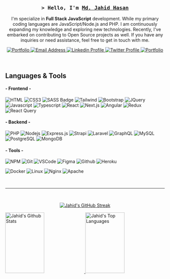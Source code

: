 <h3 align="center">
    <samp>
        &gt; Hello, I'm
        <b>
            <a target="_blank" href="https://hellojahid.com">Md. Jahid Hasan</a>
        </b>
    </samp>
</h3>

<p align="center">
  I'm specialize in <b>Full Stack JavaScript</b> development. While my primary coding languages are JavaScript/Node.js and PHP. I am continuously expanding my knowledge and exploring new technologies. Recently, I've embarked on contributing to Open Source projects as well. If you have any inquiries or need assistance, feel free to get in touch with me.
</p>

<p align="center">
    <a href="https://hellojahid.com" target="blank">
        <img src="https://img.shields.io/badge/Website-000000?style=for-the-badge&logo=esri&logoColor=white" alt="Portfolio" />
    </a>
    <a href="mailto:jahid80820@gmail.com" target="blank">
        <img src="https://img.shields.io/badge/Gmail-EA4335?style=for-the-badge&logo=gmail&logoColor=white" alt="Email Address" />
    </a>
    <a href="https://linkedin.com/in/ln-jahid" target="_blank">
        <img src="https://img.shields.io/badge/LinkedIn-0A66C2?style=for-the-badge&logo=linkedin&logoColor=white" alt="Linkedin Profile"/>
    </a>
    <a href="https://twitter.com/tw_jahidhasan" target="_blank">
        <img src="https://img.shields.io/badge/Twitter-1D9BF0?style=for-the-badge&logo=twitter&logoColor=white" alt="Twitter Profile" />
    </a>
    <a href="https://github.com/gitjahid" target="blank">
        <img src="https://img.shields.io/github/followers/gitjahid?style=for-the-badge&logo=github&logoColor=white&color=white&labelColor=black" alt="Portfolio" />
    </a>
</p>

<br />

<h2>
    Languages &amp; Tools
</h2>

<h4>
    - Frontend -
</h4>

![HTML](https://img.shields.io/badge/HTML5-E34F26?style=for-the-badge&logo=html5&logoColor=white&labelColor=B53917)
![CSS3](https://img.shields.io/badge/CSS3-1572B6?style=for-the-badge&logo=css3&logoColor=white&labelColor=115C92)
![SASS Badge](https://img.shields.io/badge/Sass-CC6699?style=for-the-badge&logo=sass&logoColor=white&labelColor=993366)
![Tailwind](https://img.shields.io/badge/Tailwind_CSS-0ea5e9?style=for-the-badge&logo=tailwindcss&logoColor=white&labelColor=0A7AAE)
![Bootstrap](https://img.shields.io/badge/Bootstrap-6528e0?style=for-the-badge&logo=bootstrap&logoColor=white&labelColor=4D19B3)
![JQuery](https://img.shields.io/badge/JQuery-0769AD?style=for-the-badge&labelColor=065289&logo=jquery&logoColor=white)
![Javascript](https://img.shields.io/badge/Javascript-F0DB4F?style=for-the-badge&labelColor=BCA510&logo=javascript&logoColor=white)
![Typescript](https://img.shields.io/badge/Typescript-007acc?style=for-the-badge&labelColor=0062A3&logo=typescript&logoColor=white)
![React](https://img.shields.io/badge/React-087ea4?style=for-the-badge&labelColor=055976&logo=react&logoColor=white)
![Next.js](https://img.shields.io/badge/next.js-000000?style=for-the-badge&logo=nextdotjs&logoColor=white&labelColor=0A0A0A)
![Angular](https://img.shields.io/badge/Angular-DD0031?style=for-the-badge&logo=angular&logoColor=white&labelColor=A30023)
![Redux](https://img.shields.io/badge/Redux-764abc?style=for-the-badge&logo=redux&logoColor=white&labelColor=5B3795)
![React Query](https://img.shields.io/badge/React_Query-ef4444?style=for-the-badge&logo=react%20query&logoColor=white&labelColor=ED1D1D)

<h4>
    - Backend -
</h4>

![PHP](https://img.shields.io/badge/PHP-167D7F?style=for-the-badge&labelColor=black&logo=php&logoColor=white)
![Nodejs](https://img.shields.io/badge/Nodejs-167D7F?style=for-the-badge&labelColor=black&logo=node.js&logoColor=white)
![Express.js](https://img.shields.io/badge/Express.js-167D7F?style=for-the-badge&labelColor=black&logo=express&logoColor=white)
![Strapi](https://img.shields.io/badge/strapi-167D7F?&labelColor=black&style=for-the-badge&logo=strapi&logoColor=white)
![Laravel](https://img.shields.io/badge/Laravel-167D7F?&labelColor=black&style=for-the-badge&logo=laravel&logoColor=white)
![GraphQL](https://img.shields.io/badge/GraphQL-167D7F?&labelColor=black&style=for-the-badge&logo=graphql&logoColor=white)
![MySQL](https://img.shields.io/badge/MySQL-167D7F?style=for-the-badge&labelColor=black&logo=mysql&logoColor=white)
![PostgreSQL](https://img.shields.io/badge/PostgreSQL-167D7F?style=for-the-badge&labelColor=black&logo=postgresql&logoColor=white)
![MongoDB](https://img.shields.io/badge/MongoDB-167D7F?&labelColor=black&style=for-the-badge&logo=mongodb&logoColor=white)

<h4>
    - Tools -
</h4>

![NPM](https://img.shields.io/badge/NPM-05445E?style=for-the-badge&logo=npm&logoColor=white)
![Git](https://img.shields.io/badge/Git-05445E?style=for-the-badge&logo=git&logoColor=white)
![VSCode](https://img.shields.io/badge/Visual_Studio-05445E?style=for-the-badge&logo=visual%20studio&logoColor=white)
![Figma](https://img.shields.io/badge/Figma-05445E?style=for-the-badge&logo=figma&logoColor=white)
![Github](https://img.shields.io/badge/Github-05445E?style=for-the-badge&logo=github&logoColor=white)
![Heroku](https://img.shields.io/badge/Heroku-05445E?style=for-the-badge&logo=heroku&logoColor=white)

![Docker](https://img.shields.io/badge/Docker-2496ED?label=Platform&style=for-the-badge&logo=docker&logoColor=white)
![Linux](https://img.shields.io/badge/Linux-2496ED?label=Server&style=for-the-badge&logo=linux&logoColor=white)
![Nginx](https://img.shields.io/badge/Nginx-2496ED?label=Server&style=for-the-badge&logo=nginx&logoColor=white)
![Apache](https://img.shields.io/badge/Apache-2496ED?label=Server&style=for-the-badge&logo=apache&logoColor=white)

<!-- <p align="left">
  <a href="https://github.com/gitjahid?tab=repositories" target="_blank">
    <img alt="All Repositories" title="All Repositories" src="https://img.shields.io/badge/-All%20Repos-2962FF?style=for-the-badge&logo=git&logoColor=white"/>
  </a>
</p> -->

<br/>
<hr/>
<br/>

<p align="center">
  <a href="https://github.com/gitjahid">
    <img src="https://github-readme-streak-stats.herokuapp.com/?user=gitjahid&theme=radical&border=167D7F&background=0D1117&border_radius=2&border=167D7F&stroke=167D7F&ring=167D7F&fire=167D7F&currStreakNum=167D7F&sideNums=167D7F&currStreakLabel=167D7F&sideLabels=167D7F&dates=167D7F" alt="Jahid's GitHub Streak"/>
  </a>
</p>

<a> 
    <a href="https://github.com/gitjahid">
        <img alt="Jahid's Github Stats" src="https://denvercoder1-github-readme-stats.vercel.app/api?username=gitjahid&show_icons=true&count_private=true&theme=react&border_color=167D7F&bg_color=0D1117&title_color=167D7F&icon_color=167D7F" height="192px" width="49.5%"/>
    </a>
    <a href="https://github.com/gitjahid">
        <img alt="Jahid's Top Languages" src="https://denvercoder1-github-readme-stats.vercel.app/api/top-langs/?username=gitjahid&langs_count=4&layout=compact&theme=react&border_color=167D7F&bg_color=0D1117&title_color=167D7F&icon_color=167D7F" height="192px" width="49.5%"/>
    </a>
</a>
